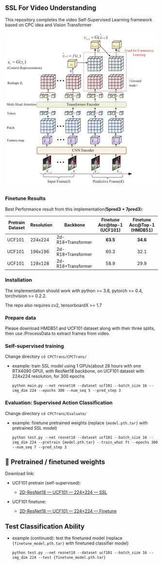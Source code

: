 ## SSL For Video Understanding

This repository completes the video Self-Supervised Learning framework based on CPC idea and Vision Transformer
<p align="center">
  <img src="Arch.png" alt="Architecture" width="600">
</p>


### Finetune Results

Best Performance result from this implementation(**5pred3 + 7pred3**):

| Pretrain Dataset| Resolution | Backbone | Finetune Acc@top-1 (UCF101) | Finetune Acc@Top-1 (HMDB51) |
|----|----|----|----|----|
|UCF101|224x224|2d-R18+Transformer| **<div align="center">63.5</div>** |**<div align="center">34.6</div>**|
|UCF101|196x196|2d-R18+Transformer| <div align="center">60.3</div> |<div align="center">32.1</div>|
|UCF101|128x128|2d-R18+Transformer| <div align="center">58.9</div> |<div align="center">29.9</div>|


### Installation

The implementation should work with python >= 3.8, pytorch >= 0.4, torchvision >= 0.2.2. 

The repo also requires cv2, tensorboardX >= 1.7

### Prepare data

Please download HMDB51 and UCF101 dataset along with their three splits, then use /ProcessData to extract frames from video.

### Self-supervised training

Change directory `cd CPCTrans/CPCTrans/`

* example: train SSL model using 1 GPUs(about 28 hours with one RTX4090 GPU), with ResNet18 backbone, on UCF101 dataset with 224x224 resolution, for 300 epochs
  ```
  python main.py --net resnet18 --dataset ucf101 --batch_size 16 --img_dim 224 --epochs 300 --num_seq 5 --pred_step 3
  ```

### Evaluation: Supervised Action Classification

Change directory `cd CPCTrans/Evaluate/`

* example: finetune pretrained weights (replace `{model.pth.tar}` with pretrained SSL model)
  ```
  python test.py --net resnet18 --dataset ucf101 --batch_size 16 --img_dim 224 --pretrain {model.pth.tar} --train_what ft --epochs 300 --num_seq 7 --pred_step 3
  ```

## 🔗 Pretrained / finetuned weights

Download link:

- UCF101 pretrain (self-supervised):
  - [2D-ResNet18 — UCF101 — 224×224 — SSL](https://drive.google.com/file/d/1XHIbSzbMaVXcBn86Qu5LbIKo2edzOphN/view?usp=drive_link)

- UCF101 finetune:
  - [2D-ResNet18 — UCF101 — 224×224 — Finetune](https://drive.google.com/file/d/1htAxdKIYCJhSM4QVbhM-eH0uG9-Ry3sz/view?usp=drive_link)

## Test Classification Ability
* example (continued): test the finetuned model (replace `{finetune_model.pth.tar}` with finetuned classifier model)
  ```
  python test.py --net resnet18 --dataset ucf101 --batch_size 16 --img_dim 224 --test {finetune_model.pth.tar}
  ```




